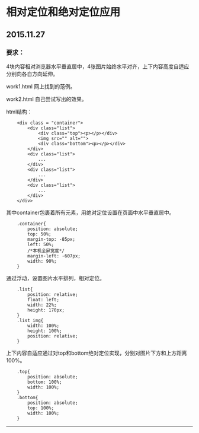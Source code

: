 # 相对定位和绝对定位应用
## 2015.11.27

### 要求：
4块内容相对浏览器水平垂直居中，4张图片始终水平对齐，上下内容高度自适应分别向各自方向延伸。

work1.html 网上找到的范例。

work2.html 自己尝试写出的效果。

html结构：

		<div class = "container">
			<div class="list">
				<div class="top"><p></p></div>
				<img src="" alt="">
				<div class="bottom"><p></p></div>
			</div>
			<div class="list">
				...
			</div>
			<div class="list">
				...
			</div>
			<div class="list">
				...
			</div>
		</div>

其中container包裹着所有元素，用绝对定位设置在页面中水平垂直居中。

		.container{
			position: absolute;
			top: 50%;
			margin-top: -85px;
			left: 50%;
			/*本机全屏宽度*/
			margin-left: -607px;
			width: 90%;
		}
通过浮动，设置图片水平排列，相对定位。

		.list{
			position: relative;
			float: left;
			width: 22%;
			height: 170px;
		}
		.list img{
			width: 100%;
			height: 100%;
			position: relative;
		}
上下内容自适应通过对top和bottom绝对定位实现，分别对图片下方和上方距离100%。

		.top{
			position: absolute;
			bottom: 100%;
			width: 100%;
		}
		.bottom{
			position: absolute;
			top: 100%;
			width: 100%;
		}
-------------------------------------------------------------------------